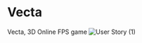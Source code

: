 # Vecta
Vecta, 3D Online FPS game
![User Story (1)](https://user-images.githubusercontent.com/83366765/170501467-644d44da-d745-49d9-bf8f-f48a149668bc.png)
